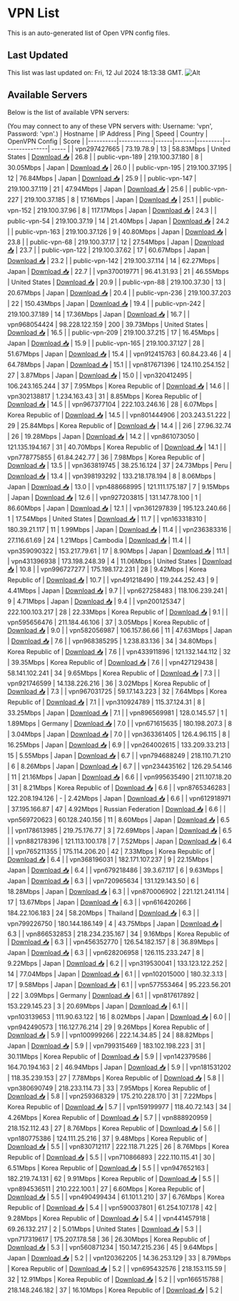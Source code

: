 # VPN List

This is an auto-generated list of Open VPN config files.

## Last Updated

This list was last updated on: Fri, 12 Jul 2024 18:13:38 GMT.
![Alt](https://repobeats.axiom.co/api/embed/186b98318ef1479477931607c1ad7d823f12451f.svg "Repobeats analytics image")

## Available Servers

Below is the list of available VPN servers:

(You may connect to any of these VPN servers with: Username: 'vpn', Password: 'vpn'.)
| Hostname | IP Address | Ping | Speed | Country | OpenVPN Config | Score |
|----------|------------|------|-------|---------|----------------| ----- |
| vpn297427665 | 73.19.78.9 | 13 | 58.83Mbps | United States | [Download 📥](./configs/server_0_US.ovpn) | 26.8 |
| public-vpn-189 | 219.100.37.180 | 8 | 30.05Mbps | Japan | [Download 📥](./configs/server_1_JP.ovpn) | 26.0 |
| public-vpn-195 | 219.100.37.195 | 12 | 76.84Mbps | Japan | [Download 📥](./configs/server_2_JP.ovpn) | 25.9 |
| public-vpn-147 | 219.100.37.119 | 21 | 47.94Mbps | Japan | [Download 📥](./configs/server_3_JP.ovpn) | 25.6 |
| public-vpn-227 | 219.100.37.185 | 8 | 17.16Mbps | Japan | [Download 📥](./configs/server_4_JP.ovpn) | 25.1 |
| public-vpn-152 | 219.100.37.96 | 8 | 117.17Mbps | Japan | [Download 📥](./configs/server_5_JP.ovpn) | 24.3 |
| public-vpn-54 | 219.100.37.19 | 14 | 21.40Mbps | Japan | [Download 📥](./configs/server_6_JP.ovpn) | 24.2 |
| public-vpn-163 | 219.100.37.126 | 9 | 40.80Mbps | Japan | [Download 📥](./configs/server_7_JP.ovpn) | 23.8 |
| public-vpn-68 | 219.100.37.17 | 12 | 27.54Mbps | Japan | [Download 📥](./configs/server_8_JP.ovpn) | 23.7 |
| public-vpn-122 | 219.100.37.62 | 17 | 60.67Mbps | Japan | [Download 📥](./configs/server_9_JP.ovpn) | 23.2 |
| public-vpn-142 | 219.100.37.114 | 14 | 62.27Mbps | Japan | [Download 📥](./configs/server_10_JP.ovpn) | 22.7 |
| vpn370019771 | 96.41.31.93 | 21 | 46.55Mbps | United States | [Download 📥](./configs/server_11_US.ovpn) | 20.9 |
| public-vpn-88 | 219.100.37.30 | 13 | 20.67Mbps | Japan | [Download 📥](./configs/server_12_JP.ovpn) | 20.4 |
| public-vpn-236 | 219.100.37.203 | 22 | 150.43Mbps | Japan | [Download 📥](./configs/server_13_JP.ovpn) | 19.4 |
| public-vpn-242 | 219.100.37.189 | 14 | 17.36Mbps | Japan | [Download 📥](./configs/server_14_JP.ovpn) | 16.7 |
| vpn968054424 | 98.228.122.159 | 200 | 39.73Mbps | United States | [Download 📥](./configs/server_15_US.ovpn) | 16.5 |
| public-vpn-209 | 219.100.37.215 | 17 | 16.45Mbps | Japan | [Download 📥](./configs/server_16_JP.ovpn) | 15.9 |
| public-vpn-165 | 219.100.37.127 | 28 | 51.67Mbps | Japan | [Download 📥](./configs/server_17_JP.ovpn) | 15.4 |
| vpn912415763 | 60.84.23.46 | 4 | 64.78Mbps | Japan | [Download 📥](./configs/server_18_JP.ovpn) | 15.1 |
| vpn817671396 | 124.110.254.152 | 27 | 3.87Mbps | Japan | [Download 📥](./configs/server_19_JP.ovpn) | 15.0 |
| vpn320412495 | 106.243.165.244 | 37 | 7.95Mbps | Korea Republic of | [Download 📥](./configs/server_20_KR.ovpn) | 14.6 |
| vpn302138817 | 1.234.163.43 | 31 | 8.85Mbps | Korea Republic of | [Download 📥](./configs/server_21_KR.ovpn) | 14.5 |
| vpn967377104 | 222.103.246.16 | 28 | 6.07Mbps | Korea Republic of | [Download 📥](./configs/server_22_KR.ovpn) | 14.5 |
| vpn801444906 | 203.243.51.222 | 29 | 25.84Mbps | Korea Republic of | [Download 📥](./configs/server_23_KR.ovpn) | 14.4 |
| 2i6 | 27.96.32.74 | 26 | 19.28Mbps | Japan | [Download 📥](./configs/server_24_JP.ovpn) | 14.2 |
| vpn861073050 | 121.135.194.167 | 31 | 40.70Mbps | Korea Republic of | [Download 📥](./configs/server_25_KR.ovpn) | 14.1 |
| vpn778775855 | 61.84.242.77 | 36 | 7.98Mbps | Korea Republic of | [Download 📥](./configs/server_26_KR.ovpn) | 13.5 |
| vpn363819745 | 38.25.16.124 | 37 | 24.73Mbps | Peru | [Download 📥](./configs/server_27_PE.ovpn) | 13.4 |
| vpn398193292 | 133.218.178.194 | 8 | 8.06Mbps | Japan | [Download 📥](./configs/server_28_JP.ovpn) | 13.0 |
| vpn488668995 | 121.111.175.187 | 7 | 9.15Mbps | Japan | [Download 📥](./configs/server_29_JP.ovpn) | 12.6 |
| vpn927203815 | 131.147.78.100 | 1 | 86.60Mbps | Japan | [Download 📥](./configs/server_30_JP.ovpn) | 12.1 |
| vpn361297839 | 195.123.240.66 | 1 | 17.54Mbps | United States | [Download 📥](./configs/server_31_US.ovpn) | 11.7 |
| vpn163318310 | 180.39.21.117 | 11 | 1.99Mbps | Japan | [Download 📥](./configs/server_32_JP.ovpn) | 11.4 |
| vpn236383316 | 27.116.61.69 | 24 | 1.21Mbps | Cambodia | [Download 📥](./configs/server_33_KH.ovpn) | 11.4 |
| vpn359090322 | 153.217.79.61 | 17 | 8.90Mbps | Japan | [Download 📥](./configs/server_34_JP.ovpn) | 11.1 |
| vpn431396938 | 173.198.248.39 | 4 | 11.06Mbps | United States | [Download 📥](./configs/server_35_US.ovpn) | 10.8 |
| vpn996727277 | 175.198.172.231 | 28 | 9.42Mbps | Korea Republic of | [Download 📥](./configs/server_36_KR.ovpn) | 10.7 |
| vpn491218490 | 119.244.252.43 | 9 | 4.41Mbps | Japan | [Download 📥](./configs/server_37_JP.ovpn) | 9.7 |
| vpn627258483 | 118.106.239.241 | 9 | 4.71Mbps | Japan | [Download 📥](./configs/server_38_JP.ovpn) | 9.4 |
| vpn200125347 | 222.100.103.217 | 28 | 22.33Mbps | Korea Republic of | [Download 📥](./configs/server_39_KR.ovpn) | 9.1 |
| vpn595656476 | 211.184.46.106 | 37 | 3.05Mbps | Korea Republic of | [Download 📥](./configs/server_40_KR.ovpn) | 9.0 |
| vpn582056987 | 106.157.86.66 | 11 | 47.63Mbps | Japan | [Download 📥](./configs/server_41_JP.ovpn) | 7.6 |
| vpn968385295 | 1.238.83.136 | 34 | 34.80Mbps | Korea Republic of | [Download 📥](./configs/server_42_KR.ovpn) | 7.6 |
| vpn433911896 | 121.132.144.112 | 32 | 39.35Mbps | Korea Republic of | [Download 📥](./configs/server_43_KR.ovpn) | 7.6 |
| vpn427129438 | 58.141.102.241 | 34 | 9.65Mbps | Korea Republic of | [Download 📥](./configs/server_44_KR.ovpn) | 7.3 |
| vpn921746599 | 14.138.226.216 | 36 | 3.02Mbps | Korea Republic of | [Download 📥](./configs/server_45_KR.ovpn) | 7.3 |
| vpn967031725 | 59.17.143.223 | 32 | 7.64Mbps | Korea Republic of | [Download 📥](./configs/server_46_KR.ovpn) | 7.1 |
| vpn310924789 | 115.37.124.31 | 8 | 33.25Mbps | Japan | [Download 📥](./configs/server_47_JP.ovpn) | 7.1 |
| vpn896569981 | 128.0.145.57 | 1 | 1.89Mbps | Germany | [Download 📥](./configs/server_48_DE.ovpn) | 7.0 |
| vpn671615635 | 180.198.207.3 | 8 | 3.04Mbps | Japan | [Download 📥](./configs/server_49_JP.ovpn) | 7.0 |
| vpn363361405 | 126.4.96.115 | 8 | 16.25Mbps | Japan | [Download 📥](./configs/server_50_JP.ovpn) | 6.9 |
| vpn264002615 | 133.209.33.213 | 15 | 5.55Mbps | Japan | [Download 📥](./configs/server_51_JP.ovpn) | 6.7 |
| vpn794688249 | 218.110.71.210 | 6 | 8.26Mbps | Japan | [Download 📥](./configs/server_52_JP.ovpn) | 6.7 |
| vpn234435162 | 126.29.54.146 | 11 | 21.16Mbps | Japan | [Download 📥](./configs/server_53_JP.ovpn) | 6.6 |
| vpn995635490 | 211.107.18.20 | 31 | 8.21Mbps | Korea Republic of | [Download 📥](./configs/server_54_KR.ovpn) | 6.6 |
| vpn8765346283 | 122.208.194.126 | - | 2.42Mbps | Japan | [Download 📥](./configs/server_55_JP.ovpn) | 6.6 |
| vpn612918971 | 37.195.166.87 | 47 | 4.92Mbps | Russian Federation | [Download 📥](./configs/server_56_RU.ovpn) | 6.6 |
| vpn569720623 | 60.128.240.156 | 11 | 8.60Mbps | Japan | [Download 📥](./configs/server_57_JP.ovpn) | 6.5 |
| vpn178613985 | 219.75.176.77 | 3 | 72.69Mbps | Japan | [Download 📥](./configs/server_58_JP.ovpn) | 6.5 |
| vpn882178396 | 121.113.100.178 | 7 | 7.52Mbps | Japan | [Download 📥](./configs/server_59_JP.ovpn) | 6.4 |
| vpn765211355 | 175.114.206.20 | 42 | 7.33Mbps | Korea Republic of | [Download 📥](./configs/server_60_KR.ovpn) | 6.4 |
| vpn368196031 | 182.171.107.237 | 9 | 22.15Mbps | Japan | [Download 📥](./configs/server_61_JP.ovpn) | 6.4 |
| vpn679218486 | 39.3.67.117 | 6 | 9.63Mbps | Japan | [Download 📥](./configs/server_62_JP.ovpn) | 6.3 |
| vpn720965634 | 131.129.143.50 | 6 | 18.28Mbps | Japan | [Download 📥](./configs/server_63_JP.ovpn) | 6.3 |
| vpn870006902 | 221.121.241.114 | 17 | 13.67Mbps | Japan | [Download 📥](./configs/server_64_JP.ovpn) | 6.3 |
| vpn616420266 | 184.22.106.183 | 24 | 58.20Mbps | Thailand | [Download 📥](./configs/server_65_TH.ovpn) | 6.3 |
| vpn799226750 | 180.144.186.149 | 4 | 43.75Mbps | Japan | [Download 📥](./configs/server_66_JP.ovpn) | 6.3 |
| vpn866532853 | 218.234.235.167 | 34 | 9.16Mbps | Korea Republic of | [Download 📥](./configs/server_67_KR.ovpn) | 6.3 |
| vpn456352770 | 126.54.182.157 | 8 | 36.89Mbps | Japan | [Download 📥](./configs/server_68_JP.ovpn) | 6.3 |
| vpn628206958 | 126.115.233.247 | 8 | 9.22Mbps | Japan | [Download 📥](./configs/server_69_JP.ovpn) | 6.2 |
| vpn319530041 | 133.123.122.252 | 14 | 77.04Mbps | Japan | [Download 📥](./configs/server_70_JP.ovpn) | 6.1 |
| vpn102015000 | 180.32.3.13 | 17 | 9.58Mbps | Japan | [Download 📥](./configs/server_71_JP.ovpn) | 6.1 |
| vpn577553464 | 95.223.56.201 | 22 | 3.09Mbps | Germany | [Download 📥](./configs/server_72_DE.ovpn) | 6.1 |
| vpn817617892 | 153.229.145.23 | 3 | 20.69Mbps | Japan | [Download 📥](./configs/server_73_JP.ovpn) | 6.1 |
| vpn103139653 | 111.90.63.122 | 16 | 8.02Mbps | Japan | [Download 📥](./configs/server_74_JP.ovpn) | 6.0 |
| vpn942490573 | 116.127.76.214 | 29 | 9.26Mbps | Korea Republic of | [Download 📥](./configs/server_75_KR.ovpn) | 5.9 |
| vpn100999266 | 222.14.34.85 | 24 | 88.82Mbps | Japan | [Download 📥](./configs/server_76_JP.ovpn) | 5.9 |
| vpn799315469 | 183.102.198.223 | 31 | 30.11Mbps | Korea Republic of | [Download 📥](./configs/server_77_KR.ovpn) | 5.9 |
| vpn142379586 | 164.70.194.163 | 2 | 46.94Mbps | Japan | [Download 📥](./configs/server_78_JP.ovpn) | 5.9 |
| vpn181531202 | 118.35.239.153 | 27 | 7.78Mbps | Korea Republic of | [Download 📥](./configs/server_79_KR.ovpn) | 5.8 |
| vpn380690749 | 218.233.114.73 | 33 | 7.95Mbps | Korea Republic of | [Download 📥](./configs/server_80_KR.ovpn) | 5.8 |
| vpn259368329 | 175.210.228.170 | 31 | 7.22Mbps | Korea Republic of | [Download 📥](./configs/server_81_KR.ovpn) | 5.7 |
| vpn159199977 | 118.40.72.143 | 34 | 4.26Mbps | Korea Republic of | [Download 📥](./configs/server_82_KR.ovpn) | 5.7 |
| vpn888920959 | 218.152.112.43 | 27 | 8.76Mbps | Korea Republic of | [Download 📥](./configs/server_83_KR.ovpn) | 5.6 |
| vpn180775386 | 124.111.25.216 | 37 | 9.48Mbps | Korea Republic of | [Download 📥](./configs/server_84_KR.ovpn) | 5.5 |
| vpn830712117 | 222.118.71.225 | 26 | 8.76Mbps | Korea Republic of | [Download 📥](./configs/server_85_KR.ovpn) | 5.5 |
| vpn710866893 | 222.110.115.41 | 30 | 6.51Mbps | Korea Republic of | [Download 📥](./configs/server_86_KR.ovpn) | 5.5 |
| vpn947652163 | 182.219.74.131 | 62 | 9.91Mbps | Korea Republic of | [Download 📥](./configs/server_87_KR.ovpn) | 5.5 |
| vpn894536511 | 210.222.100.1 | 27 | 6.60Mbps | Korea Republic of | [Download 📥](./configs/server_88_KR.ovpn) | 5.5 |
| vpn490499434 | 61.101.1.210 | 37 | 6.76Mbps | Korea Republic of | [Download 📥](./configs/server_89_KR.ovpn) | 5.4 |
| vpn590037801 | 61.254.107.178 | 42 | 9.28Mbps | Korea Republic of | [Download 📥](./configs/server_90_KR.ovpn) | 5.4 |
| vpn441457918 | 69.26.132.217 | 2 | 5.01Mbps | United States | [Download 📥](./configs/server_91_US.ovpn) | 5.3 |
| vpn717319617 | 175.207.178.58 | 36 | 26.30Mbps | Korea Republic of | [Download 📥](./configs/server_92_KR.ovpn) | 5.3 |
| vpn560871234 | 150.147.215.236 | 45 | 9.64Mbps | Japan | [Download 📥](./configs/server_93_JP.ovpn) | 5.2 |
| vpn120362205 | 14.36.253.129 | 33 | 8.79Mbps | Korea Republic of | [Download 📥](./configs/server_94_KR.ovpn) | 5.2 |
| vpn695432576 | 218.153.115.59 | 32 | 12.91Mbps | Korea Republic of | [Download 📥](./configs/server_95_KR.ovpn) | 5.2 |
| vpn166515788 | 218.148.246.182 | 37 | 16.10Mbps | Korea Republic of | [Download 📥](./configs/server_96_KR.ovpn) | 5.2 |
